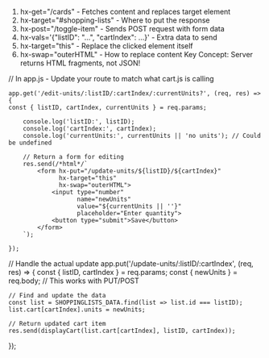 <!--
   ┌──────────────────────┐    ┌──────────────────────┐    ┌──────────────────────┐
   │     app.js           │    │    data/data.js      │    │   public/styles.css  │
   │   (Server/Routes)    │    │   (Static Data)      │    │     (Styling)        │
   │   ██████████████     │    │   ░░░░░░░░░░░░░░░░   │    │   ▓▓▓▓▓▓▓▓▓▓▓▓▓▓▓    │
   │                      │    │                      │    │                      │
   │ • Express server     │◄───┤ • Shopping lists     │    │ • Card styling       │
   │ • Routes (/, /cards) │    │ • Items with status  │    │ • Item states        │
   │ • HTMX endpoints     │    │ • Static array       │    │ • Responsive design  │
   │ • Port 3000          │    │                      │    │                      │
   └──────────────────────┘    └──────────────────────┘    └──────────────────────┘
              │                          ▲                           ▲
              │ imports                  │ imports                   │ linked
              ▼                          │                           │
   ┌──────────────────────┐              │                           │
   │   views/index.js     │              │                           │
   │   (Homepage HTML)    │              │                           │
   │   ████████████████   │              │                           │
   │                      │              │                           │
   │ • Main HTML template │              │                           │
   │ • HTMX script load   │──────────────┘                           │
   │ • "Load lists" btn   │                                          │
   │ • Container div      │──────────────────────────────────────────┘
   └──────────────────────┘
              ▲
              │ imports
              │
   ┌──────────────────────┐    ┌──────────────────────┐    ┌──────────────────────┐
   │   views/cards.js     │    │   views/list.js      │    │   views/cart.js      │
   │  (Lists Container)   │    │  (Single List)       │    │  (Cart Items)        │
   │  ████████████████    │    │  ████████████████    │    │  ████████████████    │
   │                      │    │                      │    │                      │
   │ • Maps all lists     │───►│ • Single list card   │───►│ • Individual items   │
   │ • Creates UL wrapper │    │ • Title + total      │    │ • Toggle bought state│
   │                      │    │ • Maps cart items    │    │ • HTMX click handler │
   │                      │    │ • Add item form      │    │ • Color coding       │
   └──────────────────────┘    └──────────────────────┘    └──────────────────────┘
                                       HTMX FLOW DIAGRAM
   ┌─────────────────────────────────────────────────────────────────────────────────────┐
   │                              USER INTERACTIONS                                      │
   └─────────────────────────────────────────────────────────────────────────────────────┘
       Browser                    Express Server                   Data Layer
   ┌─────────────┐              ┌─────────────────┐              ┌──────────────┐
   │             │              │                 │              │              │
   │  1. Visit   │─────────────►│  GET /          │              │              │
   │     /       │              │  returns        │              │              │
   │             │◄─────────────│  index.js       │              │              │
   │             │              │                 │              │              │
   │             │              └─────────────────┘              │              │
   │  2. Click   │                                               │              │
   │  "Load      │              ┌─────────────────┐              │              │
   │   lists"    │─────────────►│  GET /cards     │─────────────►│ data.js      │
   │             │   hx-get     │  returns        │ import       │ array        │
   │             │◄─────────────│  cards.js()     │◄─────────────│              │
   │             │   HTML       │                 │              │              │
   │             │              └─────────────────┘              │              │
   │  3. Click   │                                               │              │
   │   item to   │              ┌─────────────────┐              │              │
   │   toggle    │─────────────►│ POST /toggle-   │─────────────►│ Modify       │
   │             │   hx-post    │      item       │ find & update│ bought       │
   │             │◄─────────────│ returns updated │◄─────────────│ status       │
   │             │   HTML       │ cart.js()       │              │              │
   └─────────────┘              └─────────────────┘              └──────────────┘
                                   FILE RESPONSIBILITIES
   ┌─────────────────────────────────────────────────────────────────────────────────────┐
   │ app.js         │ ► Main server file                                                 │
   │                │ ► Routes: /, /cards, /toggle-item                                  │
   │                │ ► Handles HTMX requests                                            │
   │                │ ► Imports all view functions                                       │
   ├────────────────┼────────────────────────────────────────────────────────────────────┤
   │ data/data.js   │ ► Static shopping lists array                                      │
   │                │ ► Contains: id, title, shop, cart[], total, weekday                │
   │                │ ► Items have: item, bought, units                                  │
   ├────────────────┼────────────────────────────────────────────────────────────────────┤
   │ views/index.js │ ► Homepage HTML template                                           │
   │                │ ► Loads HTMX library                                               │
   │                │ ► "Load lists" button with hx-get="/cards"                         │
   ├────────────────┼────────────────────────────────────────────────────────────────────┤
   │ views/cards.js │ ► Container for all shopping lists                                 │
   │                │ ► Maps through data array                                          │
   │                │ ► Calls list.js for each item                                      │
   ├────────────────┼────────────────────────────────────────────────────────────────────┤
   │ views/list.js  │ ► Single shopping list card                                        │
   │                │ ► Shows title, total, shop, weekday                                │
   │                │ ► Maps through cart items                                          │
   │                │ ► Calls cart.js for each item                                      │
   ├────────────────┼────────────────────────────────────────────────────────────────────┤
   │ views/cart.js  │ ► Individual cart item                                             │
   │                │ ► Toggle functionality with HTMX                                   │
   │                │ ► hx-post="/toggle-item" with listID & cartIndex                   │
   │                │ ► Visual states: .in-cart (green) / .out-cart (red)                │
   └─────────────────────────────────────────────────────────────────────────────────────┘
   ═══════════════════════════════════════════════════════════════════════════════════════ -->

<!-- ***********  H T M X   L E A R N I N G   P O I N T S  *********** -->

1.  hx-get="/cards" - Fetches content and replaces target element
2.  hx-target="#shopping-lists" - Where to put the response
3.  hx-post="/toggle-item" - Sends POST request with form data
4.  hx-vals='{"listID": "...", "cartIndex": ...}' - Extra data to send
5.  hx-target="this" - Replace the clicked element itself
6.  hx-swap="outerHTML" - How to replace content
    Key Concept: Server returns HTML fragments, not JSON!

// In app.js - Update your route to match what cart.js is calling

    app.get('/edit-units/:listID/:cartIndex/:currentUnits?', (req, res) => {
    const { listID, cartIndex, currentUnits } = req.params;

        console.log('listID:', listID);
        console.log('cartIndex:', cartIndex);
        console.log('currentUnits:', currentUnits || 'no units'); // Could be undefined

        // Return a form for editing
        res.send(/*html*/`
            <form hx-put="/update-units/${listID}/${cartIndex}"
                  hx-target="this"
                  hx-swap="outerHTML">
                <input type="number"
                       name="newUnits"
                       value="${currentUnits || ''}"
                       placeholder="Enter quantity">
                <button type="submit">Save</button>
            </form>
        `);

    });

// Handle the actual update
app.put('/update-units/:listID/:cartIndex', (req, res) => {
const { listID, cartIndex } = req.params;
const { newUnits } = req.body; // This works with PUT/POST

    // Find and update the data
    const list = SHOPPINGLISTS_DATA.find(list => list.id === listID);
    list.cart[cartIndex].units = newUnits;

    // Return updated cart item
    res.send(displayCart(list.cart[cartIndex], listID, cartIndex));

});
